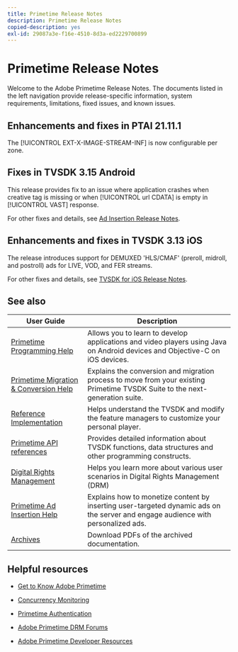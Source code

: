 ```yaml
---
title: Primetime Release Notes
description: Primetime Release Notes
copied-description: yes
exl-id: 29087a3e-f16e-4510-8d3a-ed2229700899
---
```

# Primetime Release Notes

Welcome to the Adobe Primetime Release Notes. The documents listed in the left navigation provide release-specific information, system requirements, limitations, fixed issues, and known issues.

## Enhancements and fixes in PTAI 21.11.1

The [!UICONTROL EXT-X-IMAGE-STREAM-INF] is now configurable per zone.

## Fixes in TVSDK 3.15 Android

This release provides fix to an issue where application crashes when creative tag is missing or when [!UICONTROL url CDATA] is empty in [!UICONTROL VAST] response.

For other fixes and details, see [Ad Insertion Release Notes](/help/release-notes/ptai-21x-release-notes.md).

## Enhancements and fixes in TVSDK 3.13 iOS

The release introduces support for DEMUXED 'HLS/CMAF' (preroll, midroll, and postroll) ads for LIVE, VOD, and FER streams.

For other fixes and details, see [TVSDK for iOS Release Notes](../release-notes/tvsdk-3x-ios.md).

## See also

| User Guide | Description |
|--- |--- |
| [Primetime Programming Help](/help/programming/home.md) | Allows you to learn to develop applications and video players using Java on Android devices and Objective-C on iOS devices. |
| [Primetime Migration & Conversion Help](/help/migration-guides/home.md) | Explains the conversion and migration process to move from your existing Primetime TVSDK Suite to the next-generation suite. |
| [Reference Implementation](/help/android-reference-implementation/home.md) | Helps understand the TVSDK and modify the feature managers to customize your personal player. |
| [Primetime API references](/help/reference/api-references.md) | Provides detailed information about TVSDK functions, data structures and other programming constructs. |
| [Digital Rights Management](/help/digital-rights-management/home.md) | Helps you learn more about various user scenarios in Digital Rights Management (DRM) |
| [Primetime Ad Insertion Help](/help/primetime-ad-insertion/home.md) | Explains how to monetize content by inserting user-targeted dynamic ads on the server and engage audience with personalized ads. |
| [Archives](https://helpx.adobe.com/primetime/archives.html) | Download PDFs of the archived documentation. |

## Helpful resources

* [Get to Know Adobe Primetime](https://www.adobe.com/in/marketing/primetime.html)

* [Concurrency Monitoring](https://tve.helpdocsonline.com/concurrency-monitoring-introduction)

* [Primetime Authentication](https://tve.helpdocsonline.com/home)

* [Adobe Primetime DRM Forums](https://forums.adobe.com/community/adobe_access)

* [Adobe Primetime Developer Resources](https://www.adobe.com/devnet/primetime.html)
